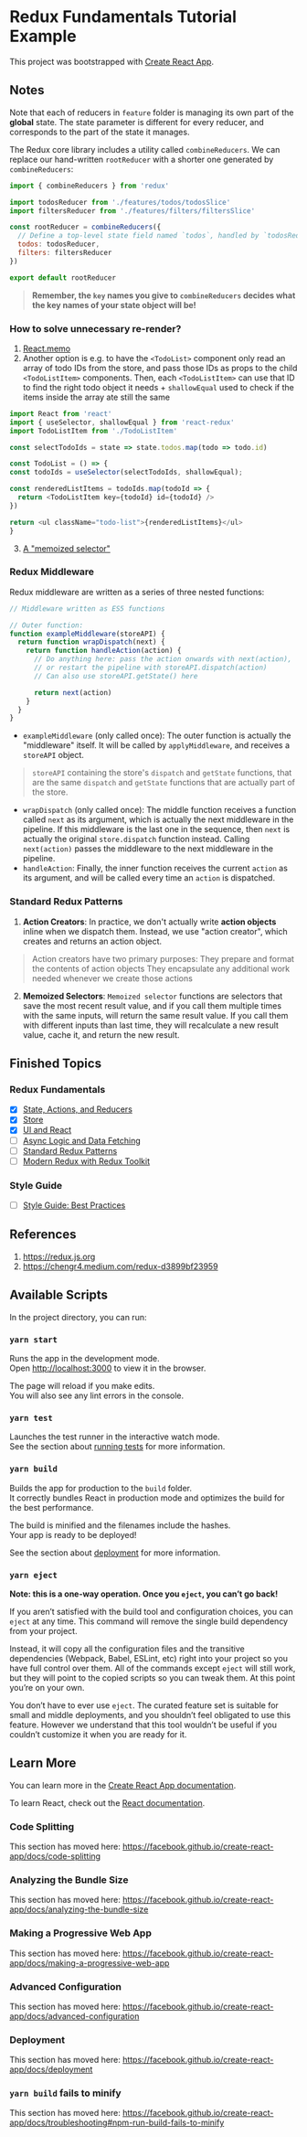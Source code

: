 # Redux Fundamentals Tutorial Example

This project was bootstrapped with [Create React App](https://github.com/facebook/create-react-app).

## Notes

Note that each of reducers in `feature` folder is managing its own part of the **global** state. The state parameter is different for every reducer, and corresponds to the part of the state it manages.

The Redux core library includes a utility called `combineReducers`.
We can replace our hand-written `rootReducer` with a shorter one generated by `combineReducers`:

```javascript
import { combineReducers } from 'redux'

import todosReducer from './features/todos/todosSlice'
import filtersReducer from './features/filters/filtersSlice'

const rootReducer = combineReducers({
  // Define a top-level state field named `todos`, handled by `todosReducer`
  todos: todosReducer,
  filters: filtersReducer
})

export default rootReducer
```

> **Remember, the `key` names you give to `combineReducers` decides what the key names of your state object will be!**

### How to solve unnecessary re-render?

1. [React.memo](https://reactjs.org/docs/react-api.html#reactmemo)
2. Another option is e.g. to have the `<TodoList>` component only read an array of todo IDs from the store, and pass those IDs as props to the child `<TodoListItem>` components. Then, each `<TodoListItem>` can use that ID to find the right todo object it needs + `shallowEqual` used to check if the items inside the array ate still the same

  ```javascript
  import React from 'react'
  import { useSelector, shallowEqual } from 'react-redux'
  import TodoListItem from './TodoListItem'

  const selectTodoIds = state => state.todos.map(todo => todo.id)

  const TodoList = () => {
  const todoIds = useSelector(selectTodoIds, shallowEqual);

  const renderedListItems = todoIds.map(todoId => {
    return <TodoListItem key={todoId} id={todoId} />
  })

  return <ul className="todo-list">{renderedListItems}</ul>
  }
  ```
  
3. [A "memoized selector"](https://redux.js.org/tutorials/fundamentals/part-7-standard-patterns)

### Redux Middleware

Redux middleware are written as a series of three nested functions:

```javascript
// Middleware written as ES5 functions

// Outer function:
function exampleMiddleware(storeAPI) {
  return function wrapDispatch(next) {
    return function handleAction(action) {
      // Do anything here: pass the action onwards with next(action),
      // or restart the pipeline with storeAPI.dispatch(action)
      // Can also use storeAPI.getState() here

      return next(action)
    }
  }
}
```

+ `exampleMiddleware` (only called once): The outer function is actually the "middleware" itself. It will be called by `applyMiddleware`, and receives a `storeAPI` object.

> `storeAPI` containing the store's `dispatch` and `getState` functions, that are the same `dispatch` and `getState` functions that are actually part of the store.

+ `wrapDispatch` (only called once): The middle function receives a function called `next` as its argument, which is actually the next middleware in the pipeline. If this middleware is the last one in the sequence, then `next` is actually the original `store.dispatch` function instead. Calling `next(action)` passes the middleware to the next middleware in the pipeline.
+ `handleAction`: Finally, the inner function receives the current `action` as its argument, and will be called every time an `action` is dispatched.

### Standard Redux Patterns

1. **Action Creators**: In practice, we don't actually write **action objects** inline when we dispatch them. Instead, we use "action creator", which creates and returns an action object.

> Action creators have two primary purposes:
> They prepare and format the contents of action objects
> They encapsulate any additional work needed whenever we create those actions

2. **Memoized Selectors**: `Memoized selector` functions are selectors that save the most recent result value, and if you call them multiple times with the same inputs, will return the same result value. If you call them with different inputs than last time, they will recalculate a new result value, cache it, and return the new result.

## Finished Topics

### Redux Fundamentals

+ [x] [State, Actions, and Reducers](https://redux.js.org/tutorials/fundamentals/part-3-state-actions-reducers)
+ [x] [Store](https://redux.js.org/tutorials/fundamentals/part-4-store)
+ [x] [UI and React](https://redux.js.org/tutorials/fundamentals/part-5-ui-react)
+ [ ] [Async Logic and Data Fetching](https://redux.js.org/tutorials/fundamentals/part-6-async-logic)
+ [ ] [Standard Redux Patterns](https://redux.js.org/tutorials/fundamentals/part-7-standard-patterns)
+ [ ] [Modern Redux with Redux Toolkit](https://redux.js.org/tutorials/fundamentals/part-8-modern-redux)

### Style Guide

+ [ ] [Style Guide: Best Practices](https://redux.js.org/style-guide/style-guide)

## References

1. https://redux.js.org
2. https://chengr4.medium.com/redux-d3899bf23959

## Available Scripts

In the project directory, you can run:

### `yarn start`

Runs the app in the development mode.<br />
Open [http://localhost:3000](http://localhost:3000) to view it in the browser.

The page will reload if you make edits.<br />
You will also see any lint errors in the console.

### `yarn test`

Launches the test runner in the interactive watch mode.<br />
See the section about [running tests](https://facebook.github.io/create-react-app/docs/running-tests) for more information.

### `yarn build`

Builds the app for production to the `build` folder.<br />
It correctly bundles React in production mode and optimizes the build for the best performance.

The build is minified and the filenames include the hashes.<br />
Your app is ready to be deployed!

See the section about [deployment](https://facebook.github.io/create-react-app/docs/deployment) for more information.

### `yarn eject`

**Note: this is a one-way operation. Once you `eject`, you can’t go back!**

If you aren’t satisfied with the build tool and configuration choices, you can `eject` at any time. This command will remove the single build dependency from your project.

Instead, it will copy all the configuration files and the transitive dependencies (Webpack, Babel, ESLint, etc) right into your project so you have full control over them. All of the commands except `eject` will still work, but they will point to the copied scripts so you can tweak them. At this point you’re on your own.

You don’t have to ever use `eject`. The curated feature set is suitable for small and middle deployments, and you shouldn’t feel obligated to use this feature. However we understand that this tool wouldn’t be useful if you couldn’t customize it when you are ready for it.

## Learn More

You can learn more in the [Create React App documentation](https://facebook.github.io/create-react-app/docs/getting-started).

To learn React, check out the [React documentation](https://reactjs.org/).

### Code Splitting

This section has moved here: https://facebook.github.io/create-react-app/docs/code-splitting

### Analyzing the Bundle Size

This section has moved here: https://facebook.github.io/create-react-app/docs/analyzing-the-bundle-size

### Making a Progressive Web App

This section has moved here: https://facebook.github.io/create-react-app/docs/making-a-progressive-web-app

### Advanced Configuration

This section has moved here: https://facebook.github.io/create-react-app/docs/advanced-configuration

### Deployment

This section has moved here: https://facebook.github.io/create-react-app/docs/deployment

### `yarn build` fails to minify

This section has moved here: https://facebook.github.io/create-react-app/docs/troubleshooting#npm-run-build-fails-to-minify
